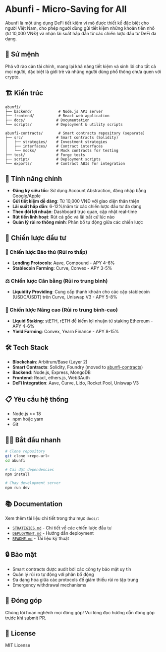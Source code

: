 # Abunfi - Micro-Saving for All

Abunfi là một ứng dụng DeFi tiết kiệm vi mô được thiết kế đặc biệt cho người Việt Nam, cho phép người dùng gửi tiết kiệm những khoản tiền nhỏ (từ 10,000 VNĐ) và nhận lãi suất hấp dẫn từ các chiến lược đầu tư DeFi đa dạng.

## 🎯 Sứ mệnh

Phá vỡ rào cản tài chính, mang lại khả năng tiết kiệm và sinh lời cho tất cả mọi người, đặc biệt là giới trẻ và những người dùng phổ thông chưa quen với crypto.

## 🏗️ Kiến trúc

```
abunfi/
├── backend/            # Node.js API server
├── frontend/           # React web application
├── docs/              # Documentation
└── scripts/           # Deployment & utility scripts

abunfi-contracts/       # Smart contracts repository (separate)
├── src/               # Smart contracts (Solidity)
│   ├── strategies/    # Investment strategies
│   ├── interfaces/    # Contract interfaces
│   └── mocks/         # Mock contracts for testing
├── test/              # Forge tests
├── script/            # Deployment scripts
└── exports/           # Contract ABIs for integration
```

## 🚀 Tính năng chính

- **Đăng ký siêu tốc**: Sử dụng Account Abstraction, đăng nhập bằng Google/Apple
- **Gửi tiết kiệm dễ dàng**: Từ 10,000 VNĐ với giao diện thân thiện
- **Lãi suất hấp dẫn**: 6-12%/năm từ các chiến lược đầu tư đa dạng
- **Theo dõi lợi nhuận**: Dashboard trực quan, cập nhật real-time
- **Rút tiền linh hoạt**: Rút cả gốc và lãi bất cứ lúc nào
- **Quản lý rủi ro thông minh**: Phân bổ tự động giữa các chiến lược

## 💼 Chiến lược đầu tư

### 🏦 Chiến lược Bảo thủ (Rủi ro thấp)
- **Lending Protocols**: Aave, Compound - APY 4-6%
- **Stablecoin Farming**: Curve, Convex - APY 3-5%

### ⚖️ Chiến lược Cân bằng (Rủi ro trung bình)
- **Liquidity Providing**: Cung cấp thanh khoản cho các cặp stablecoin (USDC/USDT) trên Curve, Uniswap V3 - APY 5-8%

### 🚀 Chiến lược Nâng cao (Rủi ro trung bình-cao)
- **Liquid Staking**: stETH, rETH để kiếm lợi nhuận từ staking Ethereum - APY 4-6%
- **Yield Farming**: Convex, Yearn Finance - APY 8-15%

## 🛠️ Tech Stack

- **Blockchain**: Arbitrum/Base (Layer 2)
- **Smart Contracts**: Solidity, Foundry (moved to [abunfi-contracts](https://github.com/hadv/abunfi-contracts))
- **Backend**: Node.js, Express, MongoDB
- **Frontend**: React, ethers.js, Web3Auth
- **DeFi Integration**: Aave, Curve, Lido, Rocket Pool, Uniswap V3

## 📋 Yêu cầu hệ thống

- Node.js >= 18
- npm hoặc yarn
- Git

## 🏃‍♂️ Bắt đầu nhanh

```bash
# Clone repository
git clone <repo-url>
cd abunfi

# Cài đặt dependencies
npm install

# Chạy development server
npm run dev
```

## 📚 Documentation

Xem thêm tài liệu chi tiết trong thư mục `docs/`:

- [`STRATEGIES.md`](docs/STRATEGIES.md) - Chi tiết về các chiến lược đầu tư
- [`DEPLOYMENT.md`](docs/DEPLOYMENT.md) - Hướng dẫn deployment
- [`README.md`](docs/README.md) - Tài liệu kỹ thuật

## 🔒 Bảo mật

- Smart contracts được audit bởi các công ty bảo mật uy tín
- Quản lý rủi ro tự động với phân bổ động
- Đa dạng hóa giữa các protocols để giảm thiểu rủi ro tập trung
- Emergency withdrawal mechanisms

## 🤝 Đóng góp

Chúng tôi hoan nghênh mọi đóng góp! Vui lòng đọc hướng dẫn đóng góp trước khi submit PR.

## 📄 License

MIT License
